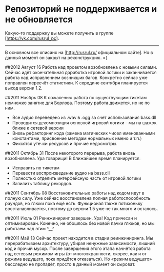 # Репозиторий не поддерживается и не обновляется
Какую-то поддержку вы можете получить в группе [https://vk.com/rusrul_pc].

---------------------------------

В основном все описано на [http://rusrul.ru/ официальном сайте]. Но в данный момент он закрыт на реконструкцию. =(

##2012 Август 16
Работа над проектом возобновлена с новыми силами. Сейчас идёт окончательная доработка игровой логики и заканчивается работа над исправлением возникших багов. Конкретно сейчас уже поправлен пересчёт статистики.
К середине сентября планируется выход версии 1.2.

##2011 Ноябрь 08
К сожалению работа по существующим тикетам немножко занятие для Борлова. Поэтому работа движется, но не по ним.
  * Все аудио переведено из .wav в .ogg за счет использования bass.dll
  * Проводится декомпозиция основной игровой логики - мы на шажок ближе к сетевой версии
  * Вновь рефакторинг кода (замена магических чисел именованными константами, присвоение методам нормальных имено и т.п.)
  * Фиксятся утечки ресурсов и прочие недосмотры.

##2011 Октябрь 31
После некоторого перерыва, работа вновь возобновлена. Ура товарищи!
В ближайшее время планируется:
  * Исправить по тикетам
  * Перевести воспроизведение аудио на bass.dll
  * Полностью отделить интерфейсную часть от игровой логики
  * Запилить таблицу рекордов.

##2011 Сентябрь 08
Восстановительные работы над кодом идут в полную силу. Уже сейчас восстановлена полная работоспособность раундов, но глюки пока ещё есть.
Функционал также потихоньку восстанавливается, поэтому до версии 1.5 уже не так много и осталось.

##2011 Июль 01
Реинжиниринг завершен. Ура! Код причесан и оптимизирован. Конечно, не обошлось без новой пачки глюков, но мы работаем над этим ^__^

##2011 Май 13
Сейчас проект находится в стадии реинжиниринга. Мы перерабатываем архитектуру, убирая ненужные зависимости, лишний код и прочий мусор.
После завершения этого этапа начнётся работа над сетевым режимом игры (от многоэкранности, скорее, как и от режима ведущего, пока придётся отказаться). Но «режим ведущего» бесследно не пропадёт, просто в данный момент он сыроват.
